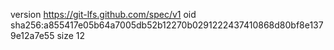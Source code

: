 version https://git-lfs.github.com/spec/v1
oid sha256:a855417e05b64a7005db52b12270b0291222437410868d80bf8e1379e12a7e55
size 12
